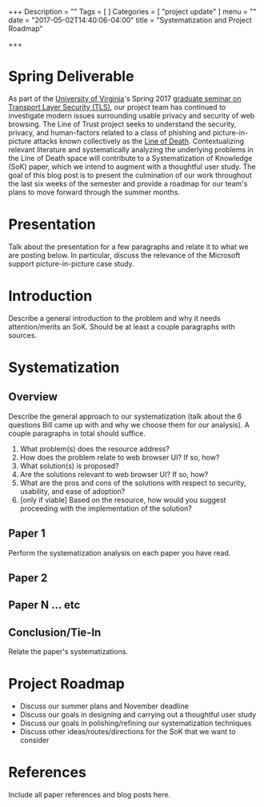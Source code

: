 +++
Description = ""
Tags = [
]
Categories = [
"project update"
]
menu = ""
date = "2017-05-02T14:40:06-04:00"
title = "Systematization and Project Roadmap"

+++

# Spring Deliverable
As part of the [University of Virginia](http://virginia.edu)'s Spring 2017 [graduate seminar
on Transport Layer Security (TLS)](https://tlseminar.github.io/), our project
team has continued to investigate modern issues surrounding usable privacy and
security of web browsing.
The Line of Trust project seeks to understand the security, privacy, and human-factors related to a class of phishing and picture-in-picture attacks known collectively as the [Line of Death](https://textslashplain.com/2017/01/14/the-line-of-death/). 
Contextualizing relevant literature and systematically analyzing the underlying
problems in the Line of Death space will contribute to a Systematization of
Knowledge (SoK) paper, which we intend to augment with a thoughtful user study. 
The goal of this blog post is to present the culmination of our work throughout the last
six weeks of the semester and provide a roadmap for our team's plans to move
forward through the summer months.

# Presentation
<script async class="speakerdeck-embed"
data-id="710bc0557e1240d9a9d209d1ed14ddde" data-ratio="1.33333333333333"
src="//speakerdeck.com/assets/embed.js"></script>

Talk about the presentation for a few paragraphs and relate it to what we are
posting below. In particular, discuss the relevance of the Microsoft support
picture-in-picture case study.

# Introduction
Describe a general introduction to the problem and why it needs attention/merits
an SoK. Should be at least a couple paragraphs with sources.

# Systematization
## Overview
Describe the general approach to our systematization (talk about the 6 questions
Bill came up with and why we choose them for our analysis). A couple paragraphs
in total should suffice.

1. What problem(s) does the resource address?
2. How does the problem relate to web browser UI?  If so, how?
3. What solution(s) is proposed?
4. Are the solutions relevant to web browser UI? If so, how?
5. What are the pros and cons of the solutions with respect to security,
   usability, and ease of adoption?
6. [only if viable] Based on the resource, how would you suggest proceeding with
   the implementation of the solution?


## Paper 1
Perform the systematization analysis on each paper you have read.

## Paper 2

## Paper N ... etc

## Conclusion/Tie-In
Relate the paper's systematizations.

# Project Roadmap
- Discuss our summer plans and November deadline
- Discuss our goals in designing and carrying out a thoughtful user study
- Discuss our goals in polishing/refining our systematization techniques
- Discuss other ideas/routes/directions for the SoK that we want to consider

# References
Include all paper references and blog posts here.
